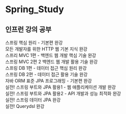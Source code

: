 # Spring_Study
<h2>인프런 강의 공부</h2>
스프링 핵심 원리 - 기본편 완강 <br>
모든 개발자를 위한 HTTP 웹 기본 지식 완강 <br>
스프리 MVC 1편 - 백엔드 웹 개발 핵심 기술 완강 <br>
스프링 MVC 2편 2 백엔드 웹 개발 활용 기술 완강 <br>
스프링 DB 1편 - 데이터 접근 핵심 원리 완강 <br>
스프링 DB 2편 - 데이터 접근 활용 기술 완강 <br>
자바 ORM 표준 JPA 프로그래밍 - 기본편 완강 <br>
실전! 스프링 부트와 JPA 활용1 - 웹 애플리케이션 개발 완강 <br>
실전! 스프링 부트와 JPA 활용2 - API 개발과 성능 최적화 완강 <br>
실전! 스프링 데이터 JPA 완강 <br>
실전! Querydsl 완강 <br>
